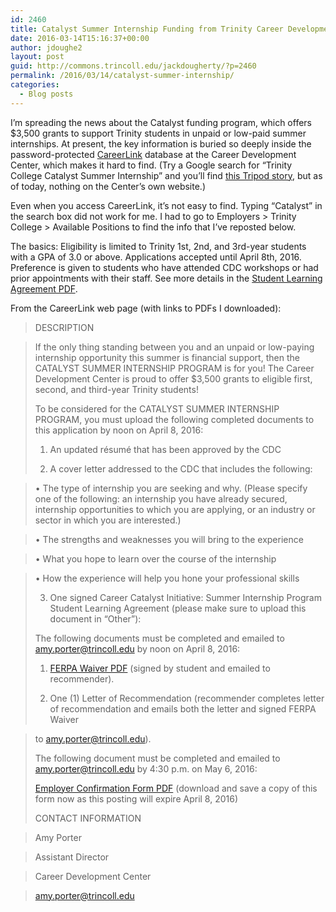 ```yaml
---
id: 2460
title: Catalyst Summer Internship Funding from Trinity Career Development Center
date: 2016-03-14T15:16:37+00:00
author: jdoughe2
layout: post
guid: http://commons.trincoll.edu/jackdougherty/?p=2460
permalink: /2016/03/14/catalyst-summer-internship/
categories:
  - Blog posts
---
```

I&#8217;m spreading the news about the Catalyst funding program, which offers $3,500 grants to support Trinity students in unpaid or low-paid summer internships. At present, the key information is buried so deeply inside the password-protected [CareerLink](https://trincoll-csm.symplicity.com) database at the Career Development Center, which makes it hard to find. (Try a Google search for &#8220;Trinity College Catalyst Summer Internship&#8221; and you&#8217;ll find [this Tripod story](https://commons.trincoll.edu/tripod/2016/03/08/catalyst-summer-internship-helps-unpaid-interns/), but as of today, nothing on the Center&#8217;s own website.)

Even when you access CareerLink, it&#8217;s not easy to find. Typing &#8220;Catalyst&#8221; in the search box did not work for me. I had to go to Employers > Trinity College > Available Positions to find the info that I&#8217;ve reposted below.

The basics: Eligibility is limited to Trinity 1st, 2nd, and 3rd-year students with a GPA of 3.0 or above. Applications accepted until April 8th, 2016. Preference is given to students who have attended CDC workshops or had prior appointments with their staff. See more details in the [Student Learning Agreement PDF](http://localhost/wordpress/wp-content/uploads/2016/03/catalyst-learning-agreement-2016.pdf).

From the CareerLink web page (with links to PDFs I downloaded):

> DESCRIPTION
  
> If the only thing standing between you and an unpaid or low-paying internship opportunity this summer is financial support, then the CATALYST SUMMER INTERNSHIP PROGRAM is for you! The Career Development Center is proud to offer $3,500 grants to eligible first, second, and third-year Trinity students!
> 
> To be considered for the CATALYST SUMMER INTERNSHIP PROGRAM, you must upload the following completed documents to this application by noon on April 8, 2016:
> 
> 1. An updated résumé that has been approved by the CDC
> 
> 2. A cover letter addressed to the CDC that includes the following:
  
> • The type of internship you are seeking and why. (Please specify one of the following: an internship you have already secured, internship opportunities to which you are applying, or an industry or sector in which you are interested.)
  
> • The strengths and weaknesses you will bring to the experience
  
> • What you hope to learn over the course of the internship
  
> • How the experience will help you hone your professional skills
> 
> 3. One signed Career Catalyst Initiative: Summer Internship Program Student Learning Agreement (please make sure to upload this document in “Other”):
> 
> The following documents must be completed and emailed to amy.porter@trincoll.edu by noon on April 8, 2016:
> 
> 1. [FERPA Waiver PDF](http://localhost/wordpress/wp-content/uploads/2016/03/catalyst-ferpa-waiver-2016.pdf) (signed by student and emailed to recommender).
> 
> 2. One (1) Letter of Recommendation (recommender completes letter of recommendation and emails both the letter and signed FERPA Waiver
  
> to amy.porter@trincoll.edu).
> 
> The following document must be completed and emailed to amy.porter@trincoll.edu by 4:30 p.m. on May 6, 2016:
> 
> [Employer Confirmation Form PDF](http://localhost/wordpress/wp-content/uploads/2016/03/catalyst-employer-confirm-2016.pdf) (download and save a copy of this form now as this posting will expire April 8, 2016)
> 
> CONTACT INFORMATION
  
> Amy Porter
  
> Assistant Director
  
> Career Development Center
  
> amy.porter@trincoll.edu

&nbsp;

&nbsp;